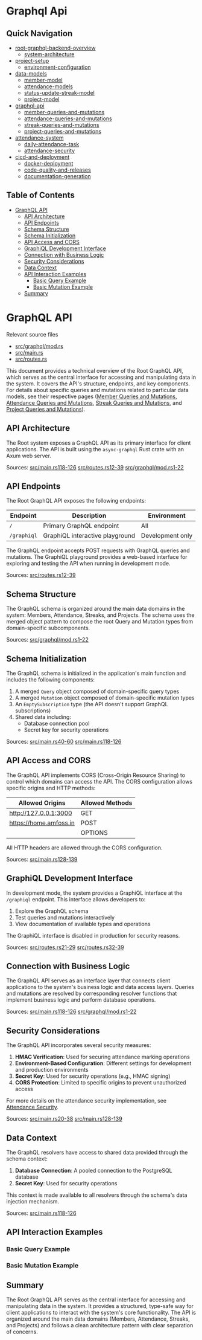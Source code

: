 #  Graphql Api

## Quick Navigation

- [root-graphql-backend-overview](1-root-graphql-backend-overview.md)
  - [system-architecture](1.1-system-architecture.md)
- [project-setup](2-project-setup.md)
  - [environment-configuration](2.1-environment-configuration.md)
- [data-models](3-data-models.md)
  - [member-model](3.1-member-model.md)
  - [attendance-models](3.2-attendance-models.md)
  - [status-update-streak-model](3.3-status-update-streak-model.md)
  - [project-model](3.4-project-model.md)
- [graphql-api](4-graphql-api.md)
  - [member-queries-and-mutations](4.1-member-queries-and-mutations.md)
  - [attendance-queries-and-mutations](4.2-attendance-queries-and-mutations.md)
  - [streak-queries-and-mutations](4.3-streak-queries-and-mutations.md)
  - [project-queries-and-mutations](4.4-project-queries-and-mutations.md)
- [attendance-system](5-attendance-system.md)
  - [daily-attendance-task](5.1-daily-attendance-task.md)
  - [attendance-security](5.2-attendance-security.md)
- [cicd-and-deployment](6-cicd-and-deployment.md)
  - [docker-deployment](6.1-docker-deployment.md)
  - [code-quality-and-releases](6.2-code-quality-and-releases.md)
  - [documentation-generation](6.3-documentation-generation.md)

## Table of Contents

- [GraphQL API](#graphql-api)
  - [API Architecture](#api-architecture)
  - [API Endpoints](#api-endpoints)
  - [Schema Structure](#schema-structure)
  - [Schema Initialization](#schema-initialization)
  - [API Access and CORS](#api-access-and-cors)
  - [GraphiQL Development Interface](#graphiql-development-interface)
  - [Connection with Business Logic](#connection-with-business-logic)
  - [Security Considerations](#security-considerations)
  - [Data Context](#data-context)
  - [API Interaction Examples](#api-interaction-examples)
    - [Basic Query Example](#basic-query-example)
    - [Basic Mutation Example](#basic-mutation-example)
  - [Summary](#summary)

# GraphQL API

Relevant source files

* [src/graphql/mod.rs](https://github.com/nitronium-ops/root/blob/f2ed7e90/src/graphql/mod.rs)
* [src/main.rs](https://github.com/nitronium-ops/root/blob/f2ed7e90/src/main.rs)
* [src/routes.rs](https://github.com/nitronium-ops/root/blob/f2ed7e90/src/routes.rs)

This document provides a technical overview of the Root GraphQL API, which serves as the central interface for accessing and manipulating data in the system. It covers the API's structure, endpoints, and key components. For details about specific queries and mutations related to particular data models, see their respective pages ([Member Queries and Mutations](/nitronium-ops/root/4.1-member-queries-and-mutations), [Attendance Queries and Mutations](/nitronium-ops/root/4.2-attendance-queries-and-mutations), [Streak Queries and Mutations](/nitronium-ops/root/4.3-streak-queries-and-mutations), and [Project Queries and Mutations](/nitronium-ops/root/4.4-project-queries-and-mutations)).

## API Architecture

The Root system exposes a GraphQL API as its primary interface for client applications. The API is built using the `async-graphql` Rust crate with an Axum web server.

Sources: [src/main.rs118-126](https://github.com/nitronium-ops/root/blob/f2ed7e90/src/main.rs#L118-L126) [src/routes.rs12-39](https://github.com/nitronium-ops/root/blob/f2ed7e90/src/routes.rs#L12-L39) [src/graphql/mod.rs1-22](https://github.com/nitronium-ops/root/blob/f2ed7e90/src/graphql/mod.rs#L1-L22)

## API Endpoints

The Root GraphQL API exposes the following endpoints:

| Endpoint | Description | Environment |
| --- | --- | --- |
| `/` | Primary GraphQL endpoint | All |
| `/graphiql` | GraphiQL interactive playground | Development only |

The GraphQL endpoint accepts POST requests with GraphQL queries and mutations. The GraphiQL playground provides a web-based interface for exploring and testing the API when running in development mode.

Sources: [src/routes.rs12-39](https://github.com/nitronium-ops/root/blob/f2ed7e90/src/routes.rs#L12-L39)

## Schema Structure

The GraphQL schema is organized around the main data domains in the system: Members, Attendance, Streaks, and Projects. The schema uses the merged object pattern to compose the root Query and Mutation types from domain-specific subcomponents.

Sources: [src/graphql/mod.rs1-22](https://github.com/nitronium-ops/root/blob/f2ed7e90/src/graphql/mod.rs#L1-L22)

## Schema Initialization

The GraphQL schema is initialized in the application's main function and includes the following components:

1. A merged `Query` object composed of domain-specific query types
2. A merged `Mutation` object composed of domain-specific mutation types
3. An `EmptySubscription` type (the API doesn't support GraphQL subscriptions)
4. Shared data including:
   * Database connection pool
   * Secret key for security operations

Sources: [src/main.rs40-60](https://github.com/nitronium-ops/root/blob/f2ed7e90/src/main.rs#L40-L60) [src/main.rs118-126](https://github.com/nitronium-ops/root/blob/f2ed7e90/src/main.rs#L118-L126)

## API Access and CORS

The GraphQL API implements CORS (Cross-Origin Resource Sharing) to control which domains can access the API. The CORS configuration allows specific origins and HTTP methods:

| Allowed Origins | Allowed Methods |
| --- | --- |
| <http://127.0.0.1:3000> | GET |
| <https://home.amfoss.in> | POST |
|  | OPTIONS |

All HTTP headers are allowed through the CORS configuration.

Sources: [src/main.rs128-139](https://github.com/nitronium-ops/root/blob/f2ed7e90/src/main.rs#L128-L139)

## GraphiQL Development Interface

In development mode, the system provides a GraphiQL interface at the `/graphiql` endpoint. This interface allows developers to:

1. Explore the GraphQL schema
2. Test queries and mutations interactively
3. View documentation of available types and operations

The GraphiQL interface is disabled in production for security reasons.

Sources: [src/routes.rs21-29](https://github.com/nitronium-ops/root/blob/f2ed7e90/src/routes.rs#L21-L29) [src/routes.rs32-39](https://github.com/nitronium-ops/root/blob/f2ed7e90/src/routes.rs#L32-L39)

## Connection with Business Logic

The GraphQL API serves as an interface layer that connects client applications to the system's business logic and data access layers. Queries and mutations are resolved by corresponding resolver functions that implement business logic and perform database operations.

Sources: [src/main.rs118-126](https://github.com/nitronium-ops/root/blob/f2ed7e90/src/main.rs#L118-L126) [src/graphql/mod.rs1-22](https://github.com/nitronium-ops/root/blob/f2ed7e90/src/graphql/mod.rs#L1-L22)

## Security Considerations

The GraphQL API incorporates several security measures:

1. **HMAC Verification**: Used for securing attendance marking operations
2. **Environment-Based Configuration**: Different settings for development and production environments
3. **Secret Key**: Used for security operations (e.g., HMAC signing)
4. **CORS Protection**: Limited to specific origins to prevent unauthorized access

For more details on the attendance security implementation, see [Attendance Security](/nitronium-ops/root/5.2-attendance-security).

Sources: [src/main.rs20-38](https://github.com/nitronium-ops/root/blob/f2ed7e90/src/main.rs#L20-L38) [src/main.rs128-139](https://github.com/nitronium-ops/root/blob/f2ed7e90/src/main.rs#L128-L139)

## Data Context

The GraphQL resolvers have access to shared data provided through the schema context:

1. **Database Connection**: A pooled connection to the PostgreSQL database
2. **Secret Key**: Used for security operations

This context is made available to all resolvers through the schema's data injection mechanism.

Sources: [src/main.rs118-126](https://github.com/nitronium-ops/root/blob/f2ed7e90/src/main.rs#L118-L126)

## API Interaction Examples

### Basic Query Example

### Basic Mutation Example

## Summary

The Root GraphQL API serves as the central interface for accessing and manipulating data in the system. It provides a structured, type-safe way for client applications to interact with the system's core functionality. The API is organized around the main data domains (Members, Attendance, Streaks, and Projects) and follows a clean architecture pattern with clear separation of concerns.